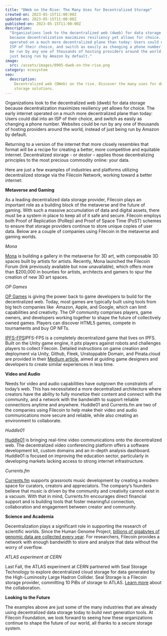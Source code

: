 ```yaml
---
title: "DWeb on the Rise: The Many Uses for Decentralized Storage"
created-on: 2023-05-15T11:00:00Z
updated-on: 2023-05-15T11:00:00Z
published-on: 2023-05-15T11:00:00Z
description:
  "Organizations look to the decentralized web (dweb) for data storage
  because decentralization maximizes resiliency yet allows for choice. The early internet
  operated on a much more decentralized plane than today: Users could dial into an
  ISP of their choice, and switch as easily as changing a phone number. Websites could
  be run by any one of thousands of hosting providers around the world, instead of
  just being run by Amazon by default."
image:
  src: /assets/images/0905-dweb-on-the-rise.png
category: ecosystem
seo:
  description:
    Decentralized web (DWeb) on the rise. Discover the many uses for decentralized
    storage solutions.
---
```


Organizations look to the decentralized web (dweb) for data storage because decentralization maximizes resiliency yet allows for choice. The early internet operated on a much more decentralized plane than today: Users could dial into an ISP of their choice, and switch as easily as changing a phone number. Websites could be run by any one of thousands of hosting providers around the world, instead of just being run by Amazon by default.

Returning to a version of the internet that more closely resembles that format will be a recipe for creating a better, more competitive and equitable internet. Decentralized storage - or destor – applies those decentralizing principles to the most precious commodity online: your data.

Here are just a few examples of industries and platforms utilizing decentralized storage via the Filecoin Network, working toward a better internet:

**Metaverse and Gaming**

As a leading decentralized data storage provider, Filecoin plays an important role as a building block of the metaverse and the future of gaming. With such a massive accumulation of data and digital assets, there must be a system in place to keep all of it safe and secure. Filecoin employs both Proof of Replication (PoRep) and Proof of Space Time (PoST) schemes to ensure that storage providers continue to store unique copies of user data. Below are a couple of companies using Filecoin in the metaverse and gaming worlds.

_Mona_

[Mona](https://monaverse.com/) is building a gallery in the metaverse for 3D art, with composable 3D spaces built by artists for artists. Recently, Mona launched the Filecoin Forum (link previously available but now unavailable), which offers more than $200,000 in bounties for artists, architects and gamers to spur the creation of new 3D art spaces.

_OP Games_

[OP Games](https://www.opgames.org/) is giving the power back to game developers to build for the decentralized web. Today, most games are typically built using tools from big tech companies like  Amazon, Apple, and Google, which can limit capabilities and creativity. The OP community comprises players, game owners, and developers working together to shape the future of collectively owned games. Players can discover HTML5 games, compete in tournaments and buy OP NFTs.

[IPFS-FPS](https://ethglobal.com/showcase/ipfs-fps-cd61j)IPFS-FPS is a completely decentralized game that lives on IPFS. Built on the Unity game engine, it pits players against robots and challenges players to collect Filecoin. Detailed instructions on game creation and deployment via Unity, Github, Fleek, Unstoppable Domain, and Pinata.cloud are provided in their [Medium article](https://medium.com/coinmonks/unity-on-ipfs-e0baa792f014), aimed at guiding game designers and developers to create similar experiences in less time.

**Video and Audio**

Needs for video and audio capabilities have outgrown the constraints of today’s web. This has necessitated a more decentralized architecture where creators have the ability to fully monetize their content and connect with the community, and a network with the bandwidth to support reliable connections anytime and anywhere. Huddle01 and Currents.fm are two of the companies using Filecoin to help make their video and audio communications more secure and reliable, while also creating an environment to collaborate.

_Huddle01_

[Huddle01](https://www.huddle01.com/) is bringing real-time video communications onto the decentralized web. The decentralized video conferencing platform offers a software development kit, custom domains and an in-depth analysis dashboard. Huddle01 is focused on improving the education sector, particularly in developing markets lacking access to strong internet infrastructure.

_Currents.fm_

[Currents.fm](https://a.currents.fm/) supports grassroots music development by creating a modern space for curators, creators and appreciators. The company’s founders believe that music is driven by the community and creativity cannot exist in a vacuum. With that in mind, Currents.fm encourages direct financial support and is building tools that foster meaningful connection, collaboration and engagement between creator and community.

**Science and Academia**

Decentralization plays a significant role in supporting the research of scientific worlds. Since the Human Genome Project, [billions of gigabytes of genomic data are collected every year](https://filecoinfoundation.medium.com/case-study-genrait-leverages-filecoin-network-for-greater-visibility-access-and-storage-of-1d56897a2d73). For researchers, Filecoin provides a network with enough bandwidth to store and analyze that data without the worry of overflow.

_ATLAS experiment at CERN_

Last Fall, the ATLAS experiment at CERN partnered with Seal Storage Technology to explore decentralized cloud storage for data generated by the High-Luminosity Large Hadron Collider. Seal Storage is a Filecoin storage provider, committing 10 PiBs of storage to ATLAS. [Learn more](https://www.youtube.com/watch?v=tRj94fJednY&list=PLp3zrT1ewY0kWhcrnEWz1r3r2k97TjPz2&index=10) about the collaboration.

**Looking to the Future**

The examples above are just some of the many industries that are already using decentralized data storage today to build next generation tools. At Filecoin Foundation, we look forward to seeing how these organizations continue to shape the future of our world, all thanks to a secure storage system.

<!--EndFragment-->
